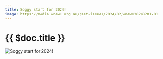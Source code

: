 ```yaml
---
title: Soggy start for 2024!
image: https://media.wnews.org.au/past-issues/2024/02/wnews20240201-01.jpg
---
```

# {{ $doc.title }}

![Soggy start for 2024!](https://media.wnews.org.au/past-issues/2024/02/wnews20240201-01.jpg "Soggy start for 2024!")
